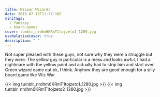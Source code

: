 ```yaml
---
title: Wizwar Wizards
date: 2015-07-12T11:37:18Z
minitags:
  - fantasy
  - board-games
cover: tumblr_nrdhm6KRmT1tojzeto1_1280.jpg
useRelativeCover: true
description: " "
---
```


Not super pleased with these guys, not sure why they were a struggle but they were. The yellow guy in particular is a mess and looks awful, I had a nightmare with the yellow paint and actually had to strip him and start over. Green wizard came out ok, I think. Anyhow they are good enough for a silly board game like Wiz War

{{< img tumblr_nrdhm6KRmT1tojzeto1_1280.jpg >}}
{{< img tumblr_nrdhm6KRmT1tojzeto2_1280.jpg >}}
